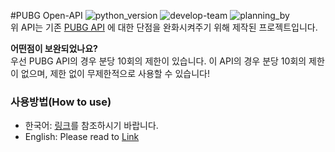 #PUBG Open-API
![python_version](https://img.shields.io/badge/python-3.8-3776AB?style=flat&logo=python&logoColor=ffffff)
![develop-team](https://img.shields.io/badge/Developed%20By-Team%20Developer%20Space-0080ff?style=flat)
![planning_by](https://img.shields.io/badge/Planning%20By-건유1019-0080ff?style=flat) <br/>
위 API는 기존 [PUBG API](https://developer.pubg.com/) 에 대한 단점을 완화시켜주기 위해 제작된 프로젝트입니다.

**어떤점이 보완되었나요?**<br/>
우선 PUBG API의 경우 분당 10회의 제한이 있습니다. 이 API의 경우 분당 10회의 제한이 없으며, 제한 없이 무제한적으로 사용할 수 있습니다!


### 사용방법(How to use)
* 한국어: [링크](document-KR.md)를 참조하시기 바랍니다.
* English: Please read to [Link](document-EN.md)